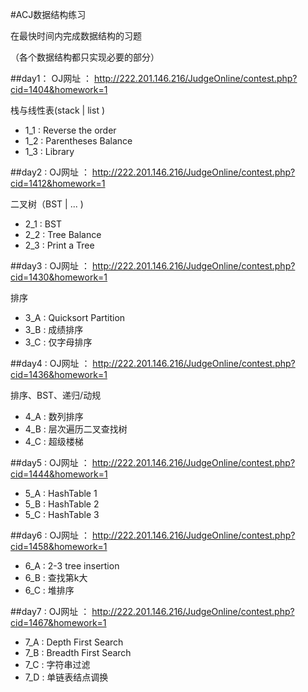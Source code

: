 #ACJ数据结构练习

在最快时间内完成数据结构的习题

（各个数据结构都只实现必要的部分）


##day1：
OJ网址 ： http://222.201.146.216/JudgeOnline/contest.php?cid=1404&homework=1

栈与线性表(stack | list )

* 1_1 : Reverse the order
* 1_2 : Parentheses Balance
* 1_3 : Library

##day2 :
OJ网址 ： http://222.201.146.216/JudgeOnline/contest.php?cid=1412&homework=1

二叉树（BST | ... ) 

* 2_1 : BST
* 2_2 : Tree Balance
* 2_3 : Print a Tree

##day3 :
OJ网址 ： http://222.201.146.216/JudgeOnline/contest.php?cid=1430&homework=1

排序

* 3_A : Quicksort Partition
* 3_B : 成绩排序
* 3_C : 仅字母排序

##day4 :
OJ网址 ： http://222.201.146.216/JudgeOnline/contest.php?cid=1436&homework=1

排序、BST、递归/动规

* 4_A : 数列排序
* 4_B : 层次遍历二叉查找树
* 4_C : 超级楼梯


##day5 :
OJ网址 ： http://222.201.146.216/JudgeOnline/contest.php?cid=1444&homework=1

* 5_A : HashTable 1
* 5_B : HashTable 2
* 5_C : HashTable 3


##day6 :
OJ网址 ： http://222.201.146.216/JudgeOnline/contest.php?cid=1458&homework=1

* 6_A : 2-3 tree insertion
* 6_B : 查找第k大
* 6_C : 堆排序

##day7 :
OJ网址 ： http://222.201.146.216/JudgeOnline/contest.php?cid=1467&homework=1

* 7_A : Depth First Search
* 7_B : Breadth First Search
* 7_C : 字符串过滤
* 7_D : 单链表结点调换